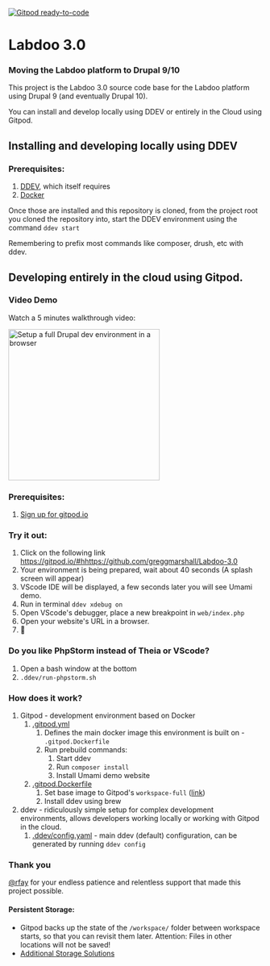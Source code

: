 [![Gitpod ready-to-code](https://img.shields.io/badge/Gitpod-ready--to--code-blue?logo=gitpod)](https://gitpod.io/#https://github.com/greggmarshall/Labdoo-3.0)

# Labdoo 3.0
### Moving the Labdoo platform to Drupal 9/10
This project is the Labdoo 3.0 source code base for the Labdoo platform using Drupal 9 (and eventually Drupal 10).

You can install and develop locally using DDEV or entirely in the Cloud using Gitpod.

## Installing and developing locally using DDEV
### Prerequisites:
1. [DDEV](https://ddev.readthedocs.io/en/stable/), which itself requires
2. [Docker](https://docs.docker.com/)

Once those are installed and this repository is cloned, from the project root you cloned the repository into, start the DDEV environment using the command
`ddev start`

Remembering to prefix most commands like composer, drush, etc with ddev.
## Developing entirely in the cloud using Gitpod.
### Video Demo

Watch a 5 minutes walkthrough video:

<a href="http://www.youtube.com/watch?v=ifk5dF6rGy0"><img src="https://user-images.githubusercontent.com/22901/107867673-c6fc7080-6e4a-11eb-81c9-542cd779026b.png" width=300 alt="Setup a full Drupal dev environment in a browser"></a>

### Prerequisites:
1. [Sign up for gitpod.io](https://gitpod.io/login)

### Try it out:
1. Click on the following link
  https://gitpod.io/#hhttps://github.com/greggmarshall/Labdoo-3.0
1. Your environment is being prepared, wait about 40 seconds (A splash screen will appear)
1. VScode IDE will be displayed, a few seconds later you will see Umami demo.
1. Run in terminal `ddev xdebug on`
1. Open VScode's debugger, place a new breakpoint in `web/index.php`
1. Open your website's URL in a browser.
1. :tada:

### Do you like PhpStorm instead of Theia or VScode?
1. Open a bash window at the bottom
2. `.ddev/run-phpstorm.sh`

### How does it work?
1. Gitpod - development environment based on Docker
    1. [.gitpod.yml](https://github.com/shaal/ddev-gitpod/blob/main/.gitpod.yml)
        1. Defines the main docker image this environment is built on - `.gitpod.Dockerfile`
        1. Run prebuild commands:
            1. Start ddev
            1. Run `composer install`
            1. Install Umami demo website
    1. [.gitpod.Dockerfile](https://github.com/shaal/ddev-gitpod/blob/main/.gitpod.Dockerfile)
        1. Set base image to Gitpod's `workspace-full` ([link](https://github.com/gitpod-io/workspace-images/tree/master/full))
        1. Install ddev using brew
1. ddev - ridiculously simple setup for complex development environments, allows developers working locally or working with Gitpod in the cloud.
    1. [.ddev/config.yaml](https://github.com/shaal/ddev-gitpod/blob/main/.ddev/config.yaml) - main ddev (default) configuration, can be generated by running `ddev config`

### Thank you
[@rfay](https://github.com/rfay) for your endless patience and relentless support that made this project possible.

#### Persistent Storage:
* Gitpod backs up the state of the `/workspace/` folder between workspace starts, so that you can revisit them later. Attention: Files in other locations will not be saved!
* [Additional Storage Solutions](https://www.gitpod.io/docs/self-hosted/latest/install/storage)
